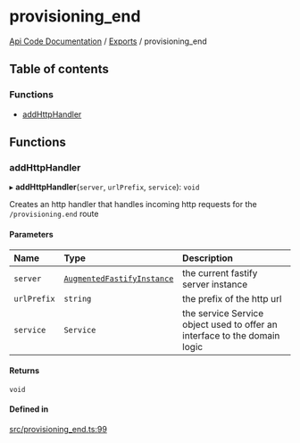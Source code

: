 # provisioning\_end
 
[Api Code Documentation](../README.md) / [Exports](../modules.md) / provisioning\_end

## Table of contents

### Functions

- [addHttpHandler](provisioning_end.md#addhttphandler)

## Functions

### addHttpHandler

▸ **addHttpHandler**(`server`, `urlPrefix`, `service`): `void`

Creates an http handler that handles incoming http requests for the `/provisioning.end` route

#### Parameters

| Name | Type | Description |
| :------ | :------ | :------ |
| `server` | [`AugmentedFastifyInstance`](../interfaces/types.AugmentedFastifyInstance.md) | the current fastify server instance |
| `urlPrefix` | `string` | the prefix of the http url |
| `service` | `Service` | the service Service object used to offer an interface to the domain logic |

#### Returns

`void`

#### Defined in

[src/provisioning_end.ts:99](https://github.com/openkfw/TruBudget/blob/1602d8b/api/src/provisioning_end.ts#L99)
